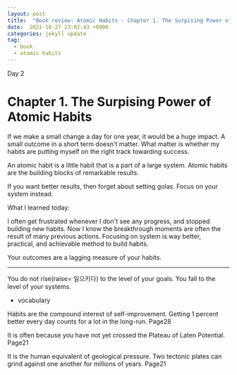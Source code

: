 ```yaml
---
layout: post
title:  "Book review: Atomic Habits - Chapter 1. The Surpising Power of Atomic Habits"
date:  2021-10-27 23:02:43 +0900 
categories: jekyll update
tag:
  - book
  - atomic habits
---
```


Day 2

# Chapter 1. The Surpising Power of Atomic Habits

If we make a small change a day for one year, it would be a huge impact. A small outcome in a short term doesn't matter. What matter is whether my habits are putting myself on the right track towarding success.

An atomic habit is a little habit that is a part of a large system. Atomic habits are the building blocks of remarkable results.

If you want better results, then forget about setting golas. Focus on your system instead.

What I learned today:

I often get frustrated whenever I don't see any progress, and stopped building new habits. Now I know the breakthrough moments are often the result of many previous actions. Focusing on system is way better, practical, and achievable method to build habits.

Your outcomes are a lagging measure of your habits.

-------

You do not rise(raise= 일으키다) to the level of your goals. You fall to the level of your systems.

* vocabulary

Habits are the compound interest of self-improvement. Getting 1 percent better every day counts for a lot in the long-run. Page28

It is often because you have not yet crossed the Plateau of Laten Potential. Page21

It is the human equivalent of geological pressure. Two tectonic plates can grind against one another for millions of years. Page21
